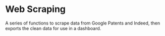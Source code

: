 # Web Scraping


A series of functions to scrape data from Google Patents and Indeed, then exports the clean data for use in a dashboard.   
